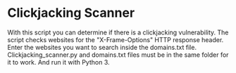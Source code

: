 # Clickjacking Scanner

With this script you can determine if there is a clickjacking vulnerability. The script checks websites for the "X-Frame-Options" HTTP response header. Enter the websites you want to search inside the domains.txt file. Clickjacking_scanner.py and domains.txt files must be in the same folder for it to work. And run it with Python 3.

